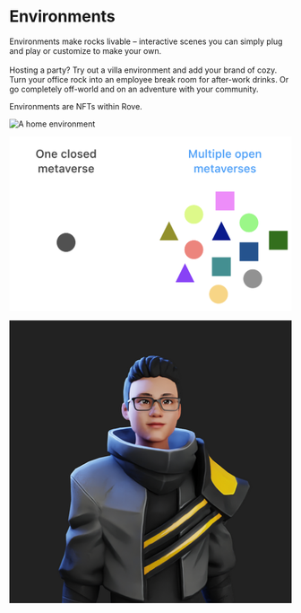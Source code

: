 # Environments

Environments make rocks livable – interactive scenes you can simply plug and play or customize to make your own.  \
\
Hosting a party? Try out a villa environment and add your brand of cozy. Turn your office rock into an employee break room for after-work drinks. Or go completely off-world and on an adventure with your community.

Environments are NFTs within Rove.

![A home environment](<../.gitbook/assets/Home\_01 (1).png>)

![An office environment](<../.gitbook/assets/image (3) (1) (1).png>)

![An adventure environment](<../.gitbook/assets/image (2) (1) (1).png>)
